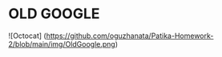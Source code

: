 # OLD GOOGLE

![Octocat] (https://github.com/oguzhanata/Patika-Homework-2/blob/main/img/OldGoogle.png)